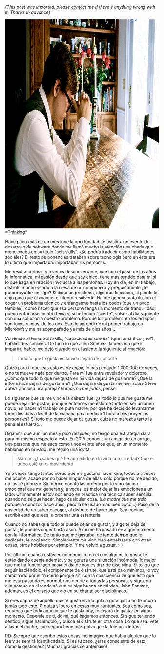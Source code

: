 *(This post was imported, please [contact](/?i=contact) me if there's anything wrong with it. Thanks in advance)*

<img class="aligncenter size-full wp-image-574" src="items/images/7104203537_b1d010cdfe_o.jpg" alt="DSC_0001" width="1024" height="685" />
*<a href="https://www.flickr.com/photos/centermez/7104203537/in/photolist-bPLUcT-aFQJzM-zVFQG-miT5Kw-8h84WL-4VwiJz-mp8rzZ-8dcMHs-nuKRie-peaprg-Cso2K-QkvfB-nvcArr-9Vivdn-j8ZyC9-QtZnj-5QziCM-nfXssr-7vdFmV-4ubqt8-KqRYy-8h4PDX-8izvkJ-HWRP76-ftFHcr-4fvwjZ-gSrtx1-c7oMhL-61Xvdk-dRbdLs-aLvQmP-9qN7nD-9ukdnh-r1Cdeh-gaCE3k-ppwwR3-p7yFhD-GD9iik-cf51zS-4JSSjq-oK9jxq-nnVDsX-B7pHF-9N9ms-4hRPQq-fg7iWd-fTyeGT-f2t5gC-XHpi-8rCnTy">Thinking</a>*

Hace poco más de un mes tuve la oportunidad de asistir a un evento de desarrollo de software donde me llamó mucho la atención una charla que mencionaba en su título "soft skills". ¿Se podría traducir como habilidades sociales? El resto de ponencias trataban sobre tecnología pero en ésta era lo último que importaba: importaban las personas.

Me resulta curioso, y a veces desconcertante, que con el paso de los años la informática, mi pasión desde que soy chico, tiene más sentido para mí si lo que haga en relación involucra a las personas. Hoy en día, en mi trabajo, disfruto mucho yendo a la mesa de un compañero y preguntándole ¿te puedo ayudar en algo? Si tiene un problema, algo que le atasca, si puedo lo cojo para que él avance, e intento resolverlo. No me genera tanta ilusión el coger un problema técnico y enfangarme hasta los codos (que un poco también), como hacer que ésa persona tenga un momento de tranquilidad, pueda enfocarse en otro tema y, si he tenido "suerte", volver al día siguiente con una solución a nuestro problema. Porque los problema en los equipos son tuyos y míos, de los dos. Esto lo aprendí de mi primer trabajo en Microsoft y me ha acompañado ya más de diez años...

Volviendo al tema, soft skills, "capacidades suaves" (qué romántico ¿no?), habilidades sociales. De todo lo que John Sonmez, la persona que lo impartía, habló, me dejó clavado en el asiento la siguiente afirmación:
<blockquote>Todo lo que te gusta en la vida dejará de gustarte</blockquote>
Quizá para ti que leas esto es <em>de cajón</em>, lo has pensado 1.000.000 de veces, o no te mueve nada por dentro. Para mí fue entre revelador y doloroso. ¿Cómo que todo lo que me gusta en mi vida dejará de gustarme? ¿Que la informática dejará de gustarme? ¿Que dejará de gustarme leer sobre Steve Jobs? ¿Incluso una pareja? <em>Vamos no me jodas</em>, pensé.

Lo siguiente que se me vino a la cabeza fue: ¿si todo lo que me gusta me puede dejar de gustar, por qué entonces me esforcé tanto en ser un buen novio, en hacer mi trabajo de puta madre, por qué he decidido levantarme todos los días a las 6 de la mañana para dedicar 1 hora a mis proyectos personales? Si todo me puede dejar de gustar, quizá no merezca tanto la pena el esfuerzo...

Digamos que aún, un mes y pico después, no tengo una estrategia clara para mí mismo respecto a esto. En 2015 conocí a un amigo de un amigo, una persona que me saca como unos veinte años que, en un momento hablando en privado, me regaló una joyita:
<blockquote>Marcos, ¿tú sabes qué he aprendido en la vida con mi edad? Que el truco está en el movimiento</blockquote>
Yo a veces tengo tantas cosas que me gustaría hacer que, todavía a veces me ocurre, acabo por no hacer ninguna de ellas, sólo porque no me decido, no las sé priorizar. Sin darme cuenta las ordeno por la vinculación emocional que me generan y, a veces, es mejor dejar las emociones a un lado. Últimamente estoy poniendo en práctica una técnica súper sencilla: cuando no sé que hacer, hago cualquier cosa. (<em>La madre que me trajo</em> porque la conozco hace años, pero la he usado más bien poco...) Paso de la ansiedad de no saber escoger, al disfrute de hacer algo. Sea cocinar, escribir esto que lees, u ordenar una estantería.

Cuando no sabes que todo te puede dejar de gustar, y algo te deja de gustar, le puedes coger hasta asco. A mí me ha pasado en algún momento con la informática. De tanto que me gustaba, de tanto tiempo que le dedicada, le cogí asco. Simplemente me vino bien entrelazarla con otras cosas, otros hobbies por ejemplo. Y me volvió a gustar. :-)

Por último, cuando estás en un momento en el que algo no te gusta, te estás dando cuenta además, y se genera una situación incómoda, lo mejor que me ha funcionado hasta el día de hoy es tirar de disciplina. Si tengo que seguir haciéndolo, el componente de disfrute, que está bajo mínimos, lo voy cambiando por el "hacerlo porque sí", con la consciencia de que esto que me está pasando es normal, nos ocurre a todas las personas, y sigo con ello porque en el fondo sé que es algo bueno en mi vida. John Sonmez, además, es el consejo que dio en su <a href="https://evolve.xamarin.com/session/56e20411fd00c0253cae33a2">charla</a>: ser disciplinado.

Si eres capaz de aquello que te gusta vivirlo gota a gota quizá no te ocurra jamás todo esto. O quizá sí pero en cosas muy puntuales. Sea como sea, recuerda que todo aquello que te gusta hoy, te dejará de gustar en algún momento. Depende de ti, de mí, qué hagamos entonces. Si sigue teniendo sentido, sigue haciéndolo, y busca el disfrute en otra cosa. Lo que sea: vete a lavar el coche, que seguro tiene más polvo que la tele por detrás.

PD: Siempre que escribo estas cosas me imagino que habrá alguien que lo lea y se sentirá identificada/o. Si es tu caso, ¿eras consciente de esto, cómo lo gestionas? ¡Muchas gracias de antemano!